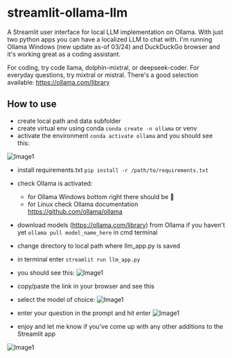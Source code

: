 # streamlit-ollama-llm
A Streamlit user interface for local LLM implementation on Ollama.  With just two python apps you can have a localized LLM to chat with.  I'm running Ollama Windows (new update as-of 03/24) and DuckDuckGo browser and it's working great as a coding assistant.  

For coding, try code llama, dolphin-mixtral, or deepseek-coder.  For everyday questions, try mixtral or mistral.  There's a good selection available:  https://ollama.com/library

## How to use
- create local path and data subfolder 
- create virtual env using conda `conda create -n ollama` or venv
- activate the environment `conda activate ollama` and you should see this:

 ![Image1](https://github.com/romilan24/streamlit-ollama-llm/blob/main/conda.JPG)

- install requirements.txt `pip install -r /path/to/requirements.txt`
- check Ollama is activated:
    - for Ollama Windows bottom right there should be 🦙
    - for Linux check Ollama documentation https://github.com/ollama/ollama
- download models (https://ollama.com/library) from Ollama if you haven't yet `ollama pull model_name_here` in cmd terminal
- change directory to local path where llm_app.py is saved
- in terminal enter `streamlit run llm_app.py`
- you should see this:
![Image1](https://github.com/romilan24/llama-index-RAG/blob/main/RAG_inference_pdfs.JPG)
- copy/paste the link in your browser and see this

- select the model of choice:
![Image1](https://github.com/romilan24/llama-index-RAG/blob/main/RAG_inference_pdfs.JPG)
- enter your question in the prompt and hit enter
![Image1](https://github.com/romilan24/llama-index-RAG/blob/main/RAG_inference_pdfs.JPG)
- enjoy and let me know if you've come up with any other additions to the Streamlit app

![Image1](https://github.com/romilan24/llama-index-RAG/blob/main/RAG_inference_pdfs.JPG)
